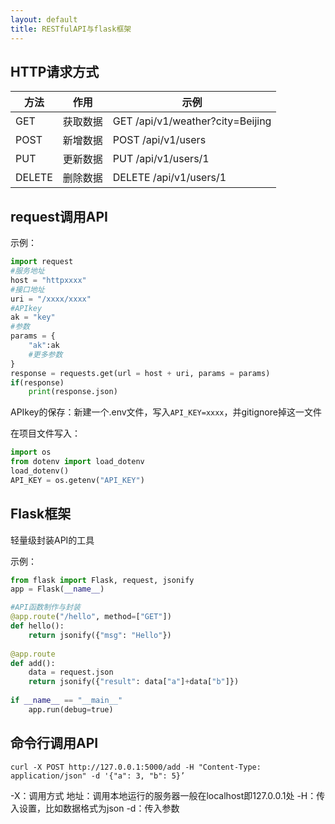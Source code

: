 ```yaml
---
layout: default
title: RESTfulAPI与flask框架
---
```


## HTTP请求方式

| 方法     | 作用   | 示例                               |
| ------ | ---- | -------------------------------- |
| GET    | 获取数据 | GET /api/v1/weather?city=Beijing |
| POST   | 新增数据 | POST /api/v1/users               |
| PUT    | 更新数据 | PUT /api/v1/users/1              |
| DELETE | 删除数据 | DELETE /api/v1/users/1           |

## request调用API

示例：

```python
import request
#服务地址
host = "httpxxxx"
#接口地址
uri = "/xxxx/xxxx"
#APIkey
ak = "key"
#参数
params = {
	"ak":ak
	#更多参数
}
response = requests.get(url = host + uri, params = params)
if(response)
	print(response.json)

```

APIkey的保存：新建一个.env文件，写入`API_KEY=xxxx`，并gitignore掉这一文件

在项目文件写入：
```python
import os
from dotenv import load_dotenv
load_dotenv()
API_KEY = os.getenv("API_KEY")
```

## Flask框架

轻量级封装API的工具

示例：
```python
from flask import Flask, request, jsonify
app = Flask(__name__)

#API函数制作与封装
@app.route("/hello", method=["GET"])
def hello():
	return jsonify({"msg": "Hello"})
	
@app.route
def add():
	data = request.json
	return jsonify({"result": data["a"]+data["b"]})
	
if __name__ == "__main__"
	app.run(debug=true)
```

## 命令行调用API

`curl -X POST http://127.0.0.1:5000/add -H "Content-Type: application/json" -d '{"a": 3, "b": 5}’`

-X：调用方式
地址：调用本地运行的服务器一般在localhost即127.0.0.1处
-H：传入设置，比如数据格式为json
-d：传入参数